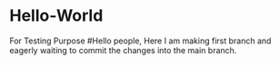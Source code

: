 # Hello-World
For Testing Purpose
#Hello people, Here I am making first branch and eagerly waiting to commit the changes into the main branch.
